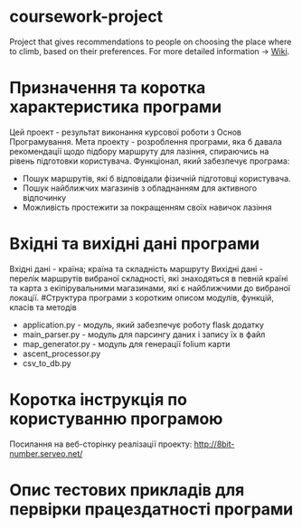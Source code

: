 # coursework-project

Project that gives recommendations to people on choosing the place where to climb, based on their preferences.
For more detailed information -> [Wiki](https://github.com/8bit-number/coursework-project/wiki).

# Призначення та коротка характеристика програми
Цей проект - результат виконання курсової роботи з Основ Програмування. Мета проекту - розроблення програми, 
яка б давала рекомендації щодо підбору маршруту для лазіння,
спираючись на рівень підготовки користувача. 
Функціонал, який забезпечує програма:
- Пошук маршрутів, які б відповідали фізичній підготовці користувача.
- Пошук найближчих магазинів з обладнанням для активного відпочинку
- Можливість простежити за покращенням своїх навичок лазіння
# Вхідні та вихідні дані програми
Вхідні дані - країна; країна та складність маршруту
Вихідні дані - перелік маршрутів вибраної складності, які знаходяться в певній
країні та карта з екіпірувальними магазинами, які є найближчими до вибраної локації.
#Структура програми з коротким описом модулів, функцій, класів та методів
- application.py - модуль, який забезпечує роботу flask додатку
- main_parser.py - модуль для парсингу даних і запису їх в файл
- map_generator.py - модуль для генерації folium карти
- ascent_processor.py
- csv_to_db.py

# Коротка інструкція по користуванню програмою
Посилання на веб-сторінку реалізації проекту: http://8bit-number.serveo.net/

# Опис тестових прикладів для первірки працездатності програми
